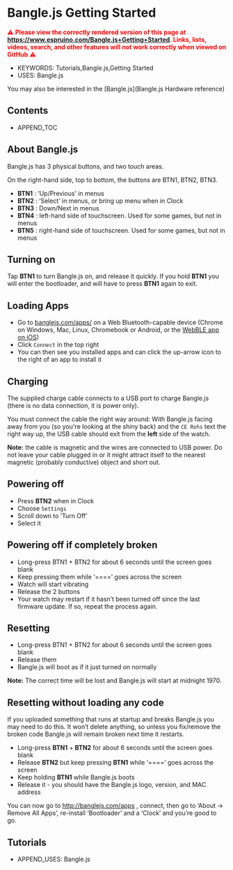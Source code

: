 <!--- Copyright (c) 2019 Gordon Williams, Pur3 Ltd. See the file LICENSE for copying permission. -->
Bangle.js Getting Started
==========================

<span style="color:red">:warning: **Please view the correctly rendered version of this page at https://www.espruino.com/Bangle.js+Getting+Started. Links, lists, videos, search, and other features will not work correctly when viewed on GitHub** :warning:</span>

* KEYWORDS: Tutorials,Bangle.js,Getting Started
* USES: Bangle.js

You may also be interested in the [Bangle.js](Bangle.js Hardware reference)

Contents
--------

* APPEND_TOC

About Bangle.js
---------------

Bangle.js has 3 physical buttons, and two touch areas.

On the right-hand side, top to bottom, the buttons are BTN1, BTN2, BTN3.

* **BTN1** : ‘Up/Previous’ in menus
* **BTN2** : ‘Select’ in menus, or bring up menu when in Clock
* **BTN3** : Down/Next in menus
* **BTN4** : left-hand side of touchscreen. Used for some games, but not in menus
* **BTN5** : right-hand side of touchscreen. Used for some games, but not in menus


Turning on
----------

Tap **BTN1** to turn Bangle.js on, and release it quickly. If you hold **BTN1**
you will enter the bootloader, and will have to press **BTN1** again to exit.


Loading Apps
------------

* Go to [banglejs.com/apps/](https://banglejs.com/apps) on a Web Bluetooth-capable
device (Chrome on Windows, Mac, Linux, Chromebook or Android, or the [WebBLE app on iOS](https://apps.apple.com/gb/app/webble/id1193531073))
* Click `Connect` in the top right
* You can then see you installed apps and can click the up-arrow icon to the right of an app to install it


Charging
--------

The supplied charge cable connects to a USB port to charge Bangle.js (there is
  no data connection, it is power only).

You must connect the cable the right way around: With Bangle.js facing away from
you (so you're looking at the shiny back) and the `CE Rohs` text the right way
up, the USB cable should exit from the **left** side of the watch.

**Note:** the cable is magnetic and the wires are connected to USB power. Do
not leave your cable plugged in or it might attract itself to the nearest
magnetic (probably conductive) object and short out.

Powering off
------------

* Press **BTN2** when in Clock
* Choose `Settings`
* Scroll down to ‘Turn Off’
* Select it

Powering off if completely broken
---------------------------------

* Long-press BTN1 + BTN2 for about 6 seconds until the screen goes blank
* Keep pressing them while ‘====’ goes across the screen
* Watch will start vibrating
* Release the 2 buttons
* Your watch may restart if it hasn’t been turned off since the last firmware update. If so, repeat the process again.

Resetting
---------

* Long-press BTN1 + BTN2 for about 6 seconds until the screen goes blank
* Release them
* Bangle.js will boot as if it just turned on normally

**Note:** The correct time will be lost and Bangle.js will start at
midnight 1970.


Resetting without loading any code
----------------------------------

If you uploaded something that runs at startup and breaks Bangle.js you may need to do this. It won’t delete anything, so unless you fix/remove the broken code Bangle.js will remain broken next time it restarts.

* Long-press **BTN1** + **BTN2** for about 6 seconds until the screen goes blank
* Release **BTN2** but keep pressing **BTN1** while ‘====’ goes across the screen
* Keep holding **BTN1** while Bangle.js boots
* Release it - you should have the Bangle.js logo, version, and MAC address

You can now go to  http://banglejs.com/apps , connect, then go to ‘About -> Remove All Apps’, re-install ‘Bootloader’ and a ‘Clock’ and you’re good to go.


Tutorials
----------

* APPEND_USES: Bangle.js
